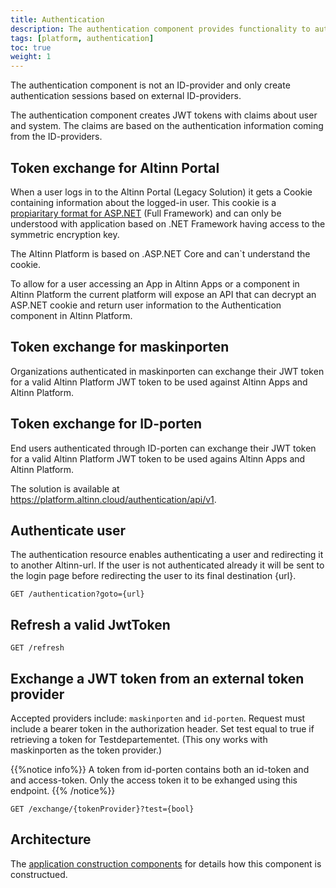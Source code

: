 ```yaml
---
title: Authentication
description: The authentication component provides functionality to authenticate users and systems accessing Altinn Apps and Altinn platform.
tags: [platform, authentication]
toc: true
weight: 1
---
```


The authentication component is not an ID-provider and only create authentication sessions based on external ID-providers.

The authentication component creates JWT tokens with claims about user and system.
The claims are based on the authentication information coming from the ID-providers.

## Token exchange for Altinn Portal
When a user logs in to the Altinn Portal (Legacy Solution) it gets a Cookie containing information about the logged-in user. This cookie is
a [propiaritary format for ASP.NET](https://support.microsoft.com/en-us/help/301240/how-to-implement-forms-based-authentication-in-your-asp-net-applicatio) (Full Framework)
and can only be understood with application based on .NET Framework having access to the symmetric encryption key.

The Altinn Platform is based on .ASP.NET Core and can`t understand the cookie.

To allow for a user accessing an App in Altinn Apps or a component in Altinn Platform the current platform will
expose an API that can decrypt an ASP.NET cookie and return user information to the Authentication component in Altinn Platform.

## Token exchange for maskinporten
Organizations authenticated in maskinporten can exchange their JWT token for a valid Altinn Platform JWT token to be used against Altinn Apps and Altinn Platform.

## Token exchange for ID-porten
End users authenticated through ID-porten can exchange their JWT token for a valid Altinn Platform JWT token to be used agains Altinn Apps and Altinn Platform.


The solution is available at https://platform.altinn.cloud/authentication/api/v1. 

## Authenticate user
The authentication resource enables authenticating a user and redirecting it to another Altinn-url. 
If the user is not authenticated already it will be sent to the login page before redirecting the user to its final destination {url}.

```http
GET /authentication?goto={url}
```

## Refresh a valid JwtToken

```http
GET /refresh
```

## Exchange a JWT token from an external token provider

Accepted providers include: `maskinporten` and `id-porten`.
Request must include a bearer token in the authorization header.
Set test equal to true if retrieving a token for Testdepartementet.
(This ony works with maskinporten as the token provider.)

{{%notice info%}}
A token from id-porten contains both an id-token and and access-token. 
Only the access token it to be exhanged using this endpoint.
{{% /notice%}}

```http
GET /exchange/{tokenProvider}?test={bool}
```



## Architecture

The [application construction components](../../../architecture/components/application/construction/altinn-platform/authentication/)
for details how this component is constructued.
